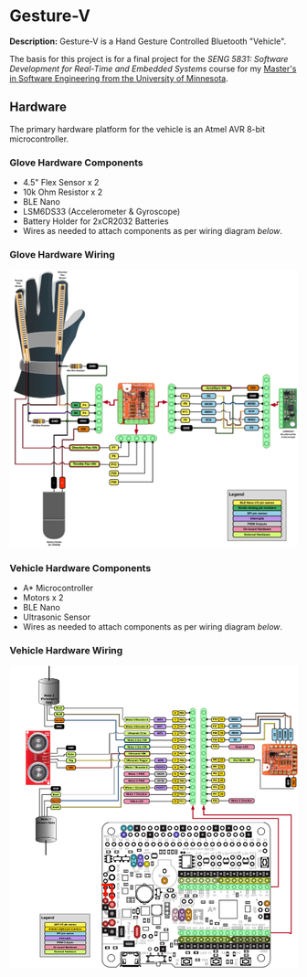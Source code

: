 # Gesture-V

**Description:** Gesture-V is a Hand Gesture Controlled Bluetooth "Vehicle".

The basis for this project is for a final project for the *SENG 5831: Software Development for Real-Time and Embedded Systems* course for my [Master's in Software Engineering from the University of Minnesota](https://www.msse.umn.edu).

## Hardware

The primary hardware platform for the vehicle is an Atmel AVR 8-bit microcontroller.

### Glove Hardware Components

* 4.5" Flex Sensor x 2
* 10k Ohm Resistor x 2
* BLE Nano
* LSM6DS33 (Accelerometer & Gyroscope)
* Battery Holder for 2xCR2032 Batteries
* Wires as needed to attach components as per wiring diagram *below*.

### Glove Hardware Wiring
![Image of Glove Hardware](https://github.com/bnordland/Gesture-V/raw/master/Documentation/GloveHardware.png)

### Vehicle Hardware Components

* A* Microcontroller
* Motors x 2
* BLE Nano
* Ultrasonic Sensor
* Wires as needed to attach components as per wiring diagram *below*.

### Vehicle Hardware Wiring
![Image of Vehicle Hardware](https://raw.githubusercontent.com/bnordland/Gesture-V/master/Documentation/VehicleHardware.png)